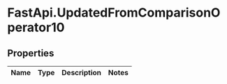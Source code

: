 # FastApi.UpdatedFromComparisonOperator10

## Properties
Name | Type | Description | Notes
------------ | ------------- | ------------- | -------------
